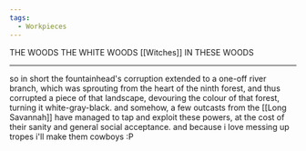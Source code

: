 ```yaml
---
tags:
  - Workpieces
---
```

THE WOODS
THE WHITE WOODS
[[Witches]] IN THESE WOODS
***
so in short the fountainhead's corruption extended to a one-off river branch, which was sprouting from the heart of the ninth forest, and thus corrupted a piece of that landscape, devouring the colour of that forest, turning it white-gray-black. 
and somehow, a few outcasts from the [[Long Savannah]] have managed to tap and exploit these powers, at the cost of their sanity and general social acceptance.
and because i love messing up tropes i'll make them cowboys
:P
